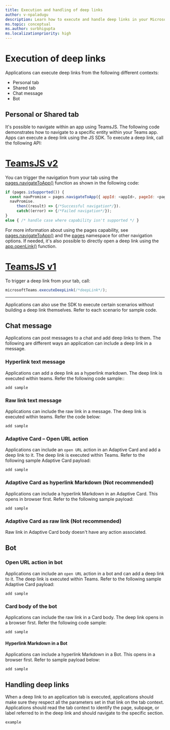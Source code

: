 ```yaml
---
title: Execution and handling of deep links
author: v-npaladugu
description: Learn how to execute and handle deep links in your Microsoft Teams.
ms.topic: conceptual
ms.author: surbhigupta
ms.localizationpriority: high
---
```


# Execution of deep links

Applications can execute deep links from the following different contexts:

* Personal tab
* Shared tab
* Chat message
* Bot

## Personal or Shared tab

It's possible to navigate within an app using TeamsJS. The following code demonstrates how to navigate to a specific entity within your Teams app. Apps can execute a deep link using the JS SDK. To execute a deep link, call the following API:

# [TeamsJS v2](#tab/teamsjs-v2)

You can trigger the navigation from your tab using the [pages.navigateToApp()](/javascript/api/@microsoft/teams-js/pages?view=msteams-client-js-latest#@microsoft-teams-js-pages-navigatetoapp&preserve-view=true) function as shown in the following code:

```javascript
if (pages.isSupported()) {
  const navPromise = pages.navigateToApp({ appId: <appId>, pageId: <pageId>, webUrl: <webUrl>, subPageId: <subPageId>, channelId:<channelId>});
  navPromise.
     then((result) => {/*Successful navigation*/}).
     catch((error) => {/*Failed navigation*/});
}
else { /* handle case where capability isn't supported */ }
```

For more information about using the pages capability, see [pages.navigateToApp()](/javascript/api/@microsoft/teams-js/pages?view=msteams-client-js-latest#@microsoft-teams-js-pages-navigatetoapp&preserve-view=true) and the [pages](/javascript/api/@microsoft/teams-js/pages?view=msteams-client-js-latest&preserve-view=true) namespace for other navigation options. If needed, it's also possible to directly open a deep link using the [app.openLink()](/javascript/api/@microsoft/teams-js/app?view=msteams-client-js-latest#@microsoft-teams-js-app-openlink&preserve-view=true) function.

# [TeamsJS v1](#tab/teamsjs-v1)

To trigger a deep link from your tab, call:

```javascript
microsoftTeams.executeDeepLink(/*deepLink*/);
```

---

Applications can also use the SDK to execute certain scenarios without building a deep link themselves. Refer to each scenario for sample code.

## Chat message

Applications can post messages to a chat and add deep links to them. The following are different ways an application can include a deep link in a message.

### Hyperlink text message

Applications can add a deep link as a hyperlink markdown. The deep link is executed within teams. Refer the following code sample::

`add sample`

### Raw link text message

Applications can include the raw link in a message. The deep link is executed within teams. Refer the code below:

`add sample`

### Adaptive Card – Open URL action  

Applications can include an `open URL` action in an Adaptive Card and add a deep link to it. The deep link is executed within Teams. Refer to the following sample Adaptive Card payload:

`add sample`

### Adaptive Card as hyperlink Markdown (Not recommended)

Applications can include a hyperlink Markdown in an Adaptive Card. This opens in browser first. Refer to the following sample payload:

`add sample`

### Adaptive Card as raw link (Not recommended)

Raw link in Adaptive Card body doesn't have any action associated.

## Bot

### Open URL action in bot

Applications can include an `open URL` action in a bot and can add a deep link to it. The deep link is executed within Teams. Refer to the following sample Adaptive Card payload:

`add sample`

### Card body of the bot

Applications can include the raw link in a Card body. The deep link opens in a browser first. Refer the following code sample:

`add sample`

#### Hyperlink Markdown in a Bot

Applications can include a hyperlink Markdown in a Bot. This opens in a browser first. Refer to sample payload below:

`add sample`

## Handling deep links

When a deep link to an application tab is executed, applications should make sure they respect all the parameters set in that link on the tab context. Applications should read the tab context to identify the page, subpage, or label referred to in the deep link and should navigate to the specific section.

`example`
